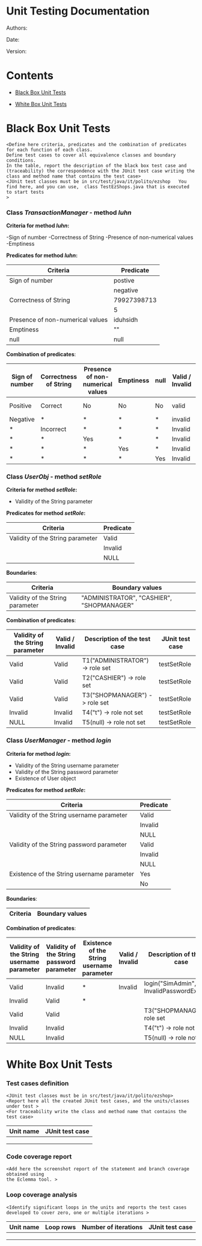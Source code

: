 # Unit Testing Documentation

Authors:

Date:

Version:

# Contents

- [Black Box Unit Tests](#black-box-unit-tests)




- [White Box Unit Tests](#white-box-unit-tests)


# Black Box Unit Tests

    <Define here criteria, predicates and the combination of predicates for each function of each class.
    Define test cases to cover all equivalence classes and boundary conditions.
    In the table, report the description of the black box test case and (traceability) the correspondence with the JUnit test case writing the 
    class and method name that contains the test case>
    <JUnit test classes must be in src/test/java/it/polito/ezshop   You find here, and you can use,  class TestEzShops.java that is executed  
    to start tests
    >
### **Class *TransactionManager* - method *luhn***



**Criteria for method *luhn*:**


-Sign of number
-Correctness of String
-Presence of non-numerical values
-Emptiness





**Predicates for method *luhn*:**

| Criteria | Predicate |
| -------- | --------- |
|        Sign of number  |    postive       |
|          |   negative        |
|    Correctness of String      |    79927398713       |
|          |      5     |
| Presence of non-numerical values | iduhsidh|
| Emptiness | ""|
| null | null| 






**Combination of predicates**:


| Sign of number | Correctness of String | Presence of non-numerical values|Emptiness |null| Valid / Invalid | Description of the test case | JUnit test case |
|-------|-------|-------|-------|-------|-------|-------|-------|
|Positive|Correct|No|No|No|valid|luhn("79927398713")-> true| testLuhn|
|Negative|*|*|*|*|invalid|luhn("-79927398713")|testLuhn|
|*|Incorrect|*|*|*|Invalid|luhn("5")|testLuhn|
|*|*|Yes|*|*|Invalid|luhn("iduhsidh")|testLuhn|
|*|*|*|Yes|*|Invalid|luhn("")|testLuhn|
|*|*|*|*|Yes|Invalid|luhn(null)|testLuhn|


 ### **Class *UserObj* - method *setRole***



**Criteria for method *setRole*:**
	

 - Validity of the String parameter





**Predicates for method *setRole*:**

| Criteria | Predicate |
| -------- | --------- |
|    Validity of the String parameter      |     Valid      |
|                                          |      Invalid   |
|                                          |      NULL      |






**Boundaries**:

| Criteria | Boundary values |
| -------- | --------------- |
|    Validity of the String parameter      |        "ADMINISTRATOR", "CASHIER", "SHOPMANAGER"        |




**Combination of predicates**:


| Validity of the String parameter | Valid / Invalid | Description of the test case | JUnit test case |
|-------|-------|-------|-------|
|Valid|Valid|T1("ADMINISTRATOR") -> role set|testSetRole|
|Valid|Valid|T2("CASHIER") -> role set|testSetRole|
|Valid|Valid|T3("SHOPMANAGER") -> role set|testSetRole|
|Invalid|Invalid|T4("t") -> role not set|testSetRole|
|NULL|Invalid|T5(null) -> role not set|testSetRole|

### **Class *UserManager* - method *login***



**Criteria for method *login*:**


- Validity of the String username parameter
- Validity of the String password parameter
- Existence of User object




**Predicates for method *setRole*:**

| Criteria | Predicate |
| -------- | --------- |
|    Validity of the String username parameter      |     Valid      |
|                                          |      Invalid   |
|                                          |      NULL      |
|    Validity of the String password parameter      |     Valid      |
|                                          |      Invalid   |
|                                          |      NULL      |
|    Existence of the String username parameter      |     Yes      |
|                                          |      No   |





**Boundaries**:

| Criteria | Boundary values |
| -------- | --------------- |




**Combination of predicates**:


| Validity of the String username parameter |    Validity of the String password parameter   |    Existence of the String username parameter       | Valid / Invalid | Description of the test case | JUnit test case |
|-------|-------|-------|-------|-------|-------|
|Valid|Invalid|*|Invalid|login("SimAdmin","") -> InvalidPasswordException|
|Invalid|Valid|*|||
|Valid|Valid|||T3("SHOPMANAGER") -> role set|testSetRole|
|Invalid|Invalid|||T4("t") -> role not set|testSetRole|
|NULL|Invalid|||T5(null) -> role not set|testSetRole|



# White Box Unit Tests

### Test cases definition
    
    <JUnit test classes must be in src/test/java/it/polito/ezshop>
    <Report here all the created JUnit test cases, and the units/classes under test >
    <For traceability write the class and method name that contains the test case>


| Unit name | JUnit test case |
|--|--|
|||
|||
||||

### Code coverage report

    <Add here the screenshot report of the statement and branch coverage obtained using
    the Eclemma tool. >


### Loop coverage analysis

    <Identify significant loops in the units and reports the test cases
    developed to cover zero, one or multiple iterations >

|Unit name | Loop rows | Number of iterations | JUnit test case |
|---|---|---|---|
|||||
|||||
||||||



